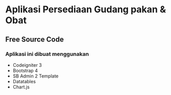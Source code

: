 # Aplikasi Persediaan Gudang pakan & Obat<br/>

## Free Source Code<br/>

### Aplikasi ini dibuat menggunakan

- Codeigniter 3
- Bootstrap 4
- SB Admin 2 Template
- Datatables
- Chart.js
  <br/>

